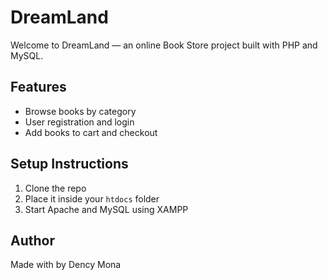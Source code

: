 # DreamLand

Welcome to DreamLand — an online Book Store project built with PHP and MySQL.

## Features
- Browse books by category
- User registration and login
- Add books to cart and checkout

## Setup Instructions
1. Clone the repo
2. Place it inside your `htdocs` folder
3. Start Apache and MySQL using XAMPP

## Author
Made with  by Dency Mona
